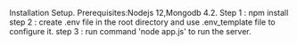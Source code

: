 Installation Setup.
Prerequisites:Nodejs 12,Mongodb 4.2.
Step 1 : npm install
step 2 : create .env file in the root directory and use .env_template file to configure it.
step 3 : run command 'node app.js' to run the server.
